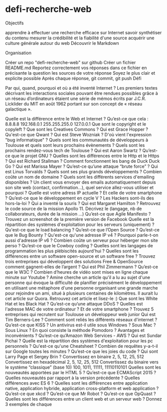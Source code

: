 # defi-recherche-web

Objectifs

apprendre à effectuer une recherche efficace sur Internet
savoir synthétiser du contenu
mesurer la crédibilité et la fiabilité d'une source
acquérir une culture générale autour du web
Découvrir le Markdown

Organisation

Créer un repo "defi-recherche-web" sur github
Créer un fichier README.md
Reportez correctement vos réponses dans ce fichier en précisante
la question
les sources de votre réponse
Soyez le plus clair et explicite possible
Après chaque réponse,
git commit, git push
Défi

Par qui, quand, pourquoi et où a été inventé Internet ?
Les premiers textes décrivant les interactions sociales pouvant être rendues possibles grâce à un réseau d’ordinateurs étaient une série de mémos écrits par J.C.R. Licklider du MIT en août 1962 portant sur son concept de « réseau galactique ». 

Quelle est la différence entre le Web et Internet ?
Qu’est-ce que cela :
8.8.8.8
192.168.0.1
255.255.255.0
127.0.0.1
Que sont le copyright et le copyleft ?
Que sont les Creatives Commons ?
Qui est Grace Hopper ?
Qu'est-ce que Qwant ?
Qui est Steve Wozniak ?
D'où vient l'expression "bug informatique" ?
Quels sont les communautés de développeurs à Toulouse et quels sont leurs prochains évènements ?
Quels sont les prochains rendez-vous tech de Toulouse ?
Qui est Aaron Swartz ?
Qu’est-ce que le projet GNU ?
Quelles sont les différences entre le Http et le Https ?
Qui est Richard Stallman ?
Comment fonctionnent les bang de Duck Duck Go ?
Qui est Marissa Mayer ?
Qu’est-ce qu’une attaque “brute force” ?
Qui est Linus Torvalds ?
Quels sont ses plus grands développements ?
Combien coûte un nom de domaine ?
Quels sont les différents services d'emailing disponibles ?
Un client vous envoyer des emails automatiquement depuis son site web (contact, confirmation...), quel service allez-vous utiliser et pourquoi ?
Quelle est votre adress IP actuelle ?
Et celle de votre smartphone ?
Qu’est-ce que le développement en cycle V ?
Les Hackers sont-ils des hors-la-loi ?
Qui a inventé la souris ?
Qui est Margaret Hamilton ?
Retrouvez le code source de la mission Apollo 11.
Décrivez le (langage, nb de collaborateurs, durée de la mission ...)
Qu’est-ce que Agile Manifesto ?
Trouvez un screenshot de la première version de Facebook
Quelle est la répartition des systèmes d'exploitation pour les serveurs (uniquement) ?
Qu'est-ce que le load balancing ?
Qu’est-ce que l’Open Source ?
Qu’est-ce que le Bug Bounty ?
Qu'est-ce qu'une adresse IP v4 ?
Pourquoi parle-t-on aussi d'adresse IP v6 ?
Combien coûte un serveur pour héberger mon site perso ?
Qu’est-ce que le Cowboy coding ?
Quelles sont les langages de programmation les plus plébiscités aujourd'hui ?
Quelles sont les différences entre un software open-source et un software free ?
Trouvez trois entreprises qui développent des solutions Free & OpenSource
comment gagnent-elles de l’argent ?
Qui est Phil Zimmermann ?
Qu’est-ce que le W3C ?
Combien d’heures de vidéo sont mises en ligne chaque minute sur Youtube ?
Amine cherche un article qu'il a lu au sujet d'une personne qui évoque la difficulté de planifier précisément le développement en utilisant une métaphore d'une personne organisant une grande marche pour rejoindre un ami, situé à plusieurs centaines de kilomètres. Il aurait lu cet article sur Quora. Retrouvez cet article et lisez-le :)
Que sont les White Hat et les Black Hat ?
Qu’est-ce qu’une attaque DDoS ?
Quelles est l'adresse MAC de votre ordinateur ?
Et de votre smartphone ?
Trouvez 5 entreprises qui recrutent sur Toulouse un développeur web junior
Qui est Tim Berners-Lee ?
Comment sont reliés les différents réseaux d'internet ?
Qu’est-ce que KISS ?
Un antivirus est-il utile sous Windows ? Sous Mac ? Sous Linux ?
En quoi consiste la méthode Pomodoro ? Avantages et inconvénients ?
Qu’est-ce qu’Amazon Web Services - AWS ?
Qui est Sundar Pichai ?
Quelle est la répartition des systèmes d'exploitation pour les pc personnels ?
Qu'est-ce qu'une Cheatsheet ?
Combien de requêtes y-a-t-il sur Google toutes les minutes ?
Qu’est-ce que les joies du code ?
Qui sont Larry Page et Sergey Brin ?
Convertissez en binaire
2, 5, 12, 25, 512
Convertissez en hexadécimal
2, 5, 12, 25, 512
Convertissez du binaire vers le système “classique” (base 10)
100, 1011, 11111, 11110110101
Quelles sont les nouveautés apportées par le HTML 5 ?
Qu’est-ce que ECMAScript 2015 ?
Quelles nouveautés par rapport à la version précédente ?
Quelles différences avec ES 6 ?
Quelles sont les différences entre application native, application hybride, application cross-platform et web application ?
Qu’est-ce que xkcd ?
Qu’est-ce que Mr Robot ?
Qu’est-ce que OpQuast ?
Quelles sont les différences entre un client web et un serveur web ?
Donnez 3 exemples de chaque